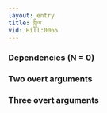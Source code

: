 ```yaml
---
layout: entry
title: སྐྱིལ་
vid: Hill:0065
---
```

### Dependencies (N = 0)


### Two overt arguments


### Three overt arguments
